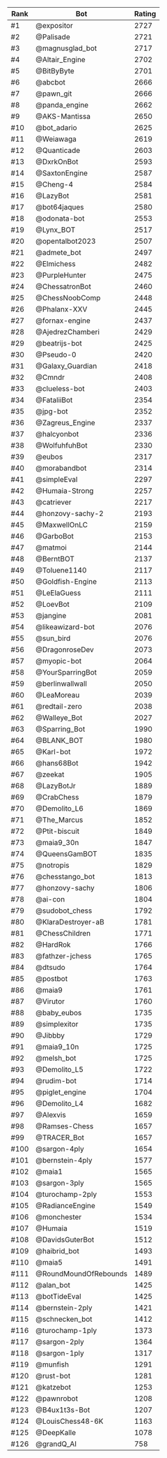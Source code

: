 Rank|Bot|Rating
---|---|---
#1|@expositor|2727
#2|@Palisade|2721
#3|@magnusglad_bot|2717
#4|@Altair_Engine|2702
#5|@BitByByte|2701
#6|@abcbot|2666
#7|@pawn_git|2666
#8|@panda_engine|2662
#9|@AKS-Mantissa|2650
#10|@bot_adario|2625
#11|@Weiawaga|2619
#12|@Quanticade|2603
#13|@DxrkOnBot|2593
#14|@SaxtonEngine|2587
#15|@Cheng-4|2584
#16|@LazyBot|2581
#17|@bot64jaques|2580
#18|@odonata-bot|2553
#19|@Lynx_BOT|2517
#20|@opentalbot2023|2507
#21|@admete_bot|2497
#22|@Elmichess|2482
#23|@PurpleHunter|2475
#24|@ChessatronBot|2460
#25|@ChessNoobComp|2448
#26|@Phalanx-XXV|2445
#27|@fornax-engine|2437
#28|@AjedrezChamberi|2429
#29|@beatrijs-bot|2425
#30|@Pseudo-0|2420
#31|@Galaxy_Guardian|2418
#32|@Cmndr|2408
#33|@clueless-bot|2403
#34|@FataliiBot|2354
#35|@jpg-bot|2352
#36|@Zagreus_Engine|2337
#37|@halcyonbot|2336
#38|@WolfuhfuhBot|2330
#39|@eubos|2317
#40|@morabandbot|2314
#41|@simpleEval|2297
#42|@Humaia-Strong|2257
#43|@catriever|2217
#44|@honzovy-sachy-2|2193
#45|@MaxwellOnLC|2159
#46|@GarboBot|2153
#47|@matmoi|2144
#48|@BerntBOT|2137
#49|@Toluene1140|2117
#50|@Goldfish-Engine|2113
#51|@LeElaGuess|2111
#52|@LoevBot|2109
#53|@jangine|2081
#54|@likeawizard-bot|2076
#55|@sun_bird|2076
#56|@DragonroseDev|2073
#57|@myopic-bot|2064
#58|@YourSparringBot|2059
#59|@berlinwallwall|2050
#60|@LeaMoreau|2039
#61|@redtail-zero|2038
#62|@Walleye_Bot|2027
#63|@Sparring_Bot|1990
#64|@BLANK_BOT|1980
#65|@Karl-bot|1972
#66|@hans68Bot|1942
#67|@zeekat|1905
#68|@LazyBotJr|1889
#69|@CrabChess|1879
#70|@Demolito_L6|1869
#71|@The_Marcus|1852
#72|@Ptit-biscuit|1849
#73|@maia9_30n|1847
#74|@QueensGamBOT|1835
#75|@notropis|1829
#76|@chesstango_bot|1813
#77|@honzovy-sachy|1806
#78|@ai-con|1804
#79|@sudobot_chess|1792
#80|@KlaraDestroyer-aB|1781
#81|@ChessChildren|1771
#82|@HardRok|1766
#83|@fathzer-jchess|1765
#84|@dtsudo|1764
#85|@postbot|1763
#86|@maia9|1761
#87|@Virutor|1760
#88|@baby_eubos|1735
#89|@simplexitor|1735
#90|@Jibbby|1729
#91|@maia9_10n|1725
#92|@melsh_bot|1725
#93|@Demolito_L5|1722
#94|@rudim-bot|1714
#95|@piglet_engine|1704
#96|@Demolito_L4|1682
#97|@Alexvis|1659
#98|@Ramses-Chess|1657
#99|@TRACER_Bot|1657
#100|@sargon-4ply|1654
#101|@bernstein-4ply|1577
#102|@maia1|1565
#103|@sargon-3ply|1565
#104|@turochamp-2ply|1553
#105|@RadianceEngine|1549
#106|@monchester|1534
#107|@Humaia|1519
#108|@DavidsGuterBot|1512
#109|@haibrid_bot|1493
#110|@maia5|1491
#111|@RoundMoundOfRebounds|1489
#112|@alan_bot|1425
#113|@botTideEval|1425
#114|@bernstein-2ply|1421
#115|@schnecken_bot|1412
#116|@turochamp-1ply|1373
#117|@sargon-2ply|1364
#118|@sargon-1ply|1317
#119|@munfish|1291
#120|@rust-bot|1281
#121|@katzebot|1253
#122|@pawnrobot|1208
#123|@B4ux1t3s-Bot|1207
#124|@LouisChess48-6K|1163
#125|@DeepKalle|1078
#126|@grandQ_AI|758
